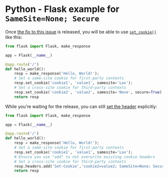 <!--
 Copyright 2019 Google Inc.

 Licensed under the Apache License, Version 2.0 (the "License");
 you may not use this file except in compliance with the License.
 You may obtain a copy of the License at

     http://www.apache.org/licenses/LICENSE-2.0

 Unless required by applicable law or agreed to in writing, software
 distributed under the License is distributed on an "AS IS" BASIS,
 WITHOUT WARRANTIES OR CONDITIONS OF ANY KIND, either express or implied.
 See the License for the specific language governing permissions and
 limitations under the License.
-->

# Python - Flask example for `SameSite=None; Secure`

Once [the fix to this issue](https://github.com/pallets/werkzeug/issues/1549) is
released, you will be able to use
[`set_cookie()`](http://flask.pocoo.org/docs/1.0/api/#flask.Response.set_cookie)
like this:

```python
from flask import Flask, make_response

app = Flask(__name__)

@app.route('/')
def hello_world():
    resp = make_response('Hello, World!');
    # Set a same-site cookie for first-party contexts
    resp.set_cookie('cookie1', 'value1', samesite='Lax');
    # Set a cross-site cookie for third-party contexts
    resp.set_cookie('cookie2', 'value2', samesite='None', secure=True);
    return resp
```

While you're waiting for the release, you can still
[set the header](https://werkzeug.palletsprojects.com/en/0.15.x/datastructures/#werkzeug.datastructures.Headers.add)
explicitly:

```python
from flask import Flask, make_response

app = Flask(__name__)

@app.route('/')
def hello_world():
    resp = make_response('Hello, World!');
    # Set a same-site cookie for first-party contexts
    resp.set_cookie('cookie1', 'value1', samesite='Lax');
    # Ensure you use "add" to not overwrite existing cookie headers
    # Set a cross-site cookie for third-party contexts
    resp.headers.add('Set-Cookie','cookie2=value2; SameSite=None; Secure')
    return resp
```
